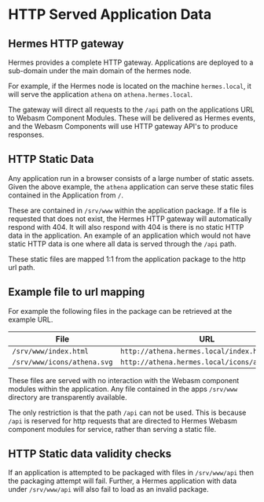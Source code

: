# HTTP Served Application Data

## Hermes HTTP gateway

Hermes provides a complete HTTP gateway.
Applications are deployed to a sub-domain under the main domain of the hermes node.

For example, if the Hermes node is located on the machine `hermes.local`,
it will serve the application `athena` on `athena.hermes.local`.

The gateway will direct all requests to the `/api` path on the applications URL to Webasm Component Modules.
These will be delivered as Hermes events, and the Webasm Components will use HTTP gateway API's to produce responses.

## HTTP Static Data

Any application run in a browser consists of a large number of static assets.
Given the above example, the `athena` application can serve these static files contained in the Application from `/`.

These are contained in `/srv/www` within the application package.
If a file is requested that does not exist, the Hermes HTTP gateway will automatically respond with 404.
It will also respond with 404 is there is no static HTTP data in the application.
An example of an application which would not have static HTTP data is one where all data is served through the `/api` path.

These static files are mapped 1:1 from the application package to the http url path.

## Example file to url mapping

For example the following files in the package can be retrieved at the example URL.

| File | URL |
| --- | --- |
| `/srv/www/index.html` | `http://athena.hermes.local/index.html` |
| `/srv/www/icons/athena.svg` | `http://athena.hermes.local/icons/athena.svg` |

These files are served with no interaction with the Webasm component modules within the application.
Any file contained in the apps `/srv/www` directory are transparently available.

The only restriction is that the path `/api` can not be used.
This is because `/api` is reserved for http requests that are directed to Hermes Webasm component modules for service,
rather than serving a static file.

## HTTP Static data validity checks

If an application is attempted to be packaged with files in `/srv/www/api` then the packaging attempt will fail.
Further, a Hermes application with data under `/srv/www/api` will also fail to load as an invalid package.
